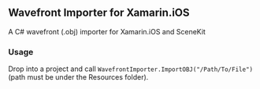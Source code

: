 ## Wavefront Importer for Xamarin.iOS
A C# wavefront (.obj) importer for Xamarin.iOS and SceneKit

### Usage
Drop into a project and call `WavefrontImporter.ImportOBJ("/Path/To/File")` (path must be under the Resources folder).
